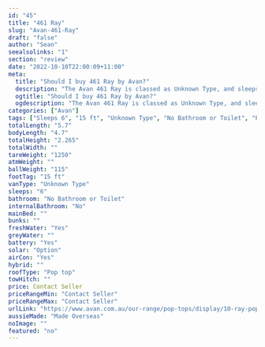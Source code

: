 ```yaml
---
id: "45"
title: "461 Ray"
slug: "Avan-461-Ray"
draft: "false"
author: "Sean"
seealsolinks: "1"
section: "review"
date: "2022-10-10T22:00:09+11:00"
meta:
  title: "Should I buy 461 Ray by Avan?"
  description: "The Avan 461 Ray is classed as Unknown Type, and sleeps 6 people. It is Made Overseas and comes in at 15 ft. It generally has No Bathroom or Toilet."
  ogtitle: "Should I buy 461 Ray by Avan?"
  ogdescription: "The Avan 461 Ray is classed as Unknown Type, and sleeps 6 people. It is Made Overseas and comes in at 15 ft. It generally has No Bathroom or Toilet."
categories: ["Avan"]
tags: ["Sleeps 6", "15 ft", "Unknown Type", "No Bathroom or Toilet", "Pop top", "Price Unknown", "Made Overseas"]
totalLength: "5.7"
bodyLength: "4.7"
totalHeight: "2.265"
totalWidth: ""
tareWeight: "1250"
atmWeight: ""
ballWeight: "115"
footTag: "15 ft"
vanType: "Unknown Type"
sleeps: "6"
bathroom: "No Bathroom or Toilet"
internalBathroom: "No"
mainBed: ""
bunks: ""
freshWater: "Yes"
greyWater: ""
battery: "Yes"
solar: "Option"
airCon: "Yes"
hybrid: ""
roofType: "Pop top"
towHitch: ""
price: Contact Seller
priceRangeMin: "Contact Seller"
priceRangeMax: "Contact Seller"
urlLink: "https://www.avan.com.au/our-range/pop-tops/display/10-ray-pop-top"
aussieMade: "Made Overseas"
noImage: ""
featured: "no"
---
```

